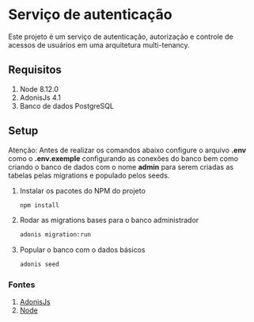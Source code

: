 # Serviço de autenticação

Este projeto é um serviço de autenticação, autorização e controle de acessos de usuários
em uma arquitetura multi-tenancy.

## Requisitos

1. Node 8.12.0
2. AdonisJs 4.1
3. Banco de dados PostgreSQL

## Setup

Atenção: Antes de realizar os comandos abaixo configure o arquivo **.env** como o **.env.exemple** configurando as conexões do banco bem como criando o banco de dados com o nome **admin** para serem criadas as tabelas pelas migrations e populado pelos seeds.

1. Instalar os pacotes do NPM do projeto
    ```bash
    npm install
    ```
2. Rodar as migrations bases para o banco administrador
    ```bash
    adonis migration:run
    ```
3. Popular o banco com o dados básicos
    ```bash
    adonis seed
    ```

### Fontes

1. [AdonisJs](https://adonisjs.com/)
2. [Node](https://nodejs.org/en/)